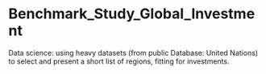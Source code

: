 # Benchmark_Study_Global_Investment
Data science: using heavy datasets (from public Database: United Nations) to select and present a short list of regions, fitting for investments. 
